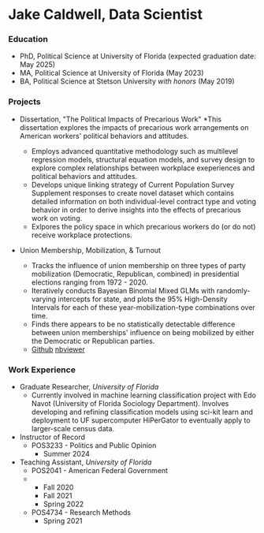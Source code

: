 # Jake Caldwell, Data Scientist

### Education
- PhD, Political Science at University of Florida (expected graduation date: May 2025)
- MA, Political Science at University of Florida (May 2023)
- BA, Political Science at Stetson University *with honors* (May 2019)

### Projects

- Dissertation, "The Political Impacts of Precarious Work"
  *This dissertation explores the impacts of precarious work arrangements on American workers' political behaviors and attitudes.
  * Employs advanced quantitative methodology such as multilevel regression models, structural equation models, and survey design to explore complex relationships between workplace exeperiences and political behaviors and attitudes.
  * Develops unique linking strategy of Current Population Survey Supplement responses to create novel dataset which contains detailed information on both individual-level contract type and voting behavior in order to derive insights into the effects of precarious work on voting.
  * Exlpores the policy space in which precarious workers do (or do not) receive workplace protections.
 
- Union Membership, Mobilization, & Turnout
  * Tracks the influence of union membership on three types of party mobilization (Democratic, Republican, combined) in presidential elections ranging from 1972 - 2020.
  * Iteratively conducts Bayesian Binomial Mixed GLMs with randomly-varying intercepts for state, and plots the 95% High-Density Intervals for each of these year-mobilization-type combinations over time.
  * Finds there appears to be no statistically detectable difference between union memberships' influence on being mobilized by either the Democratic or Republican parties.
  * [Github](https://github.com/jakecaldwell1997/jakecaldwell1997.github.io/blob/main/Notebooks/UnionMobilization/Caldwell-UnionMobilization-04_23ipynb.ipynb)   [nbviewer](https://nbviewer.org/github/jakecaldwell1997/jakecaldwell1997.github.io/blob/main/Notebooks/UnionMobilization/Caldwell-UnionMobilization-04_23ipynb.ipynb)


### Work Experience

- Graduate Researcher, *University of Florida*
  * Currently involved in machine learning classification project with Edo Navot (University of Florida Sociology Department).  Involves developing and refining classification models using sci-kit learn and deployment to UF supercomputer HiPerGator to eventually apply to larger-scale census data.
- Instructor of Record
  * POS3233 - Politics and Public Opinion
    * Summer 2024
- Teaching Assistant, *University of Florida*
  * POS2041 - American Federal Government
  * * Fall 2020
    * Fall 2021
    * Spring 2022
  * POS4734 - Research Methods
    * Spring 2021

